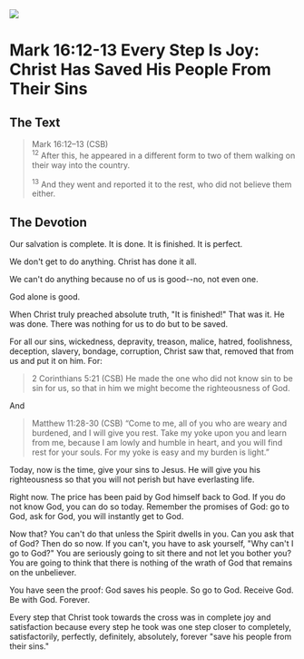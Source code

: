 <img class="intro-right" src="/images/art-mark.jpg">

# Mark 16:12-13 Every Step Is Joy: Christ Has Saved His People From Their Sins

## The Text

>Mark 16:12–13 (CSB)  
><sup>12</sup> After this, he appeared in a different form to two of them walking on their way into the country. 
>
><sup>13</sup> And they went and reported it to the rest, who did not believe them either.

## The Devotion

Our salvation is complete. It is done. It is finished. It is perfect.

We don't get to do anything. Christ has done it all.

We can't do anything because no of us is good--no, not even one.

God alone is good.

When Christ truly preached absolute truth, "It is finished!" That was it. He was done. There was nothing for us to do but to be saved.

For all our sins, wickedness, depravity, treason, malice, hatred, foolishness, deception, slavery, bondage, corruption, Christ saw that, removed that from us and put it on him. For:

>2 Corinthians 5:21 (CSB) He made the one who did not know sin to be sin for us, so that in him we might become the righteousness of God.

And

>Matthew 11:28-30 (CSB) “Come to me, all of you who are weary and burdened, and I will give you rest. Take my yoke upon you and learn from me, because I am lowly and humble in heart, and you will find rest for your souls. For my yoke is easy and my burden is light.”

Today, now is the time, give your sins to Jesus. He will give you his righteousness so that you will not perish but have everlasting life.

Right now. The price has been paid by God himself back to God. If you do not know God, you can do so today. Remember the promises of God: go to God, ask for God, you will instantly get to God.

Now that? You can't do that unless the Spirit dwells in you. Can you ask that of God? Then do so now. If you can't, you have to ask yourself, "Why can't I go to God?" You are seriously going to sit there and not let you bother you? You are going to think that there is nothing of the wrath of God that remains on the unbeliever.

You have seen the proof: God saves his people. So go to God. Receive God. Be with God. Forever.

Every step that Christ took towards the cross was in complete joy and satisfaction because every step he took was one step closer to completely, satisfactorily, perfectly, definitely, absolutely, forever "save his people from their sins."

